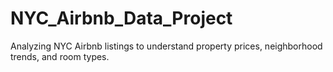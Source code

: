 # NYC_Airbnb_Data_Project
Analyzing NYC Airbnb listings to understand property prices, neighborhood trends, and room types.
